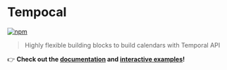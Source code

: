 # Tempocal

[![npm](https://badgen.net/npm/v/@tempocal/react)](https://www.npmjs.com/package/@tempocal/react)

> Highly flexible building blocks to build calendars with Temporal API

👉 **Check out the [documentation](https://tempocal.pierluc.io/#documentation) and [interactive examples](https://tempocal.pierluc.io/#examples)!**
